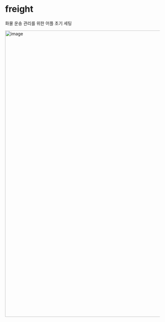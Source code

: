# freight
화물 운송 관리를 위한 어플 초기 세팅


<img width="932" alt="image" src="https://github.com/jaemanc/freight/assets/104718153/9bf0e159-4147-460a-88ab-87f472504121">
